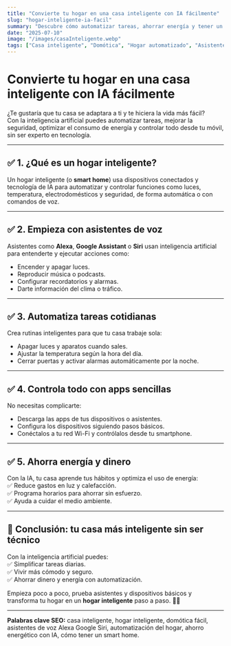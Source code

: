 ```yaml
---
title: "Convierte tu hogar en una casa inteligente con IA fácilmente"
slug: "hogar-inteligente-ia-facil"
summary: "Descubre cómo automatizar tareas, ahorrar energía y tener un hogar más cómodo usando asistentes de voz e inteligencia artificial."
date: "2025-07-10"
image: "/images/casaInteligente.webp"
tags: ["Casa inteligente", "Domótica", "Hogar automatizado", "Asistentes de voz", "IoT", "Ahorro energético", "Alexa Google Assistant Siri", "Automatización del hogar"]
---
```


# Convierte tu hogar en una casa inteligente con IA fácilmente

¿Te gustaría que tu casa se adaptara a ti y te hiciera la vida más fácil?  
Con la inteligencia artificial puedes automatizar tareas, mejorar la seguridad, optimizar el consumo de energía y controlar todo desde tu móvil, sin ser experto en tecnología.

---

## ✅ 1. ¿Qué es un hogar inteligente?

Un hogar inteligente (o **smart home**) usa dispositivos conectados y tecnología de IA para automatizar y controlar funciones como luces, temperatura, electrodomésticos y seguridad, de forma automática o con comandos de voz.

---

## ✅ 2. Empieza con asistentes de voz

Asistentes como **Alexa**, **Google Assistant** o **Siri** usan inteligencia artificial para entenderte y ejecutar acciones como:  
- Encender y apagar luces.  
- Reproducir música o podcasts.  
- Configurar recordatorios y alarmas.  
- Darte información del clima o tráfico.

---

## ✅ 3. Automatiza tareas cotidianas

Crea rutinas inteligentes para que tu casa trabaje sola:  
- Apagar luces y aparatos cuando sales.  
- Ajustar la temperatura según la hora del día.  
- Cerrar puertas y activar alarmas automáticamente por la noche.

---

## ✅ 4. Controla todo con apps sencillas

No necesitas complicarte:  
- Descarga las apps de tus dispositivos o asistentes.  
- Configura los dispositivos siguiendo pasos básicos.  
- Conéctalos a tu red Wi-Fi y contrólalos desde tu smartphone.

---

## ✅ 5. Ahorra energía y dinero

Con la IA, tu casa aprende tus hábitos y optimiza el uso de energía:  
✅ Reduce gastos en luz y calefacción.  
✅ Programa horarios para ahorrar sin esfuerzo.  
✅ Ayuda a cuidar el medio ambiente.

---

## 🚀 Conclusión: tu casa más inteligente sin ser técnico

Con la inteligencia artificial puedes:  
✅ Simplificar tareas diarias.  
✅ Vivir más cómodo y seguro.  
✅ Ahorrar dinero y energía con automatización.

Empieza poco a poco, prueba asistentes y dispositivos básicos y transforma tu hogar en un **hogar inteligente** paso a paso. 🏡✨

---

**Palabras clave SEO:** casa inteligente, hogar inteligente, domótica fácil, asistentes de voz Alexa Google Siri, automatización del hogar, ahorro energético con IA, cómo tener un smart home.
